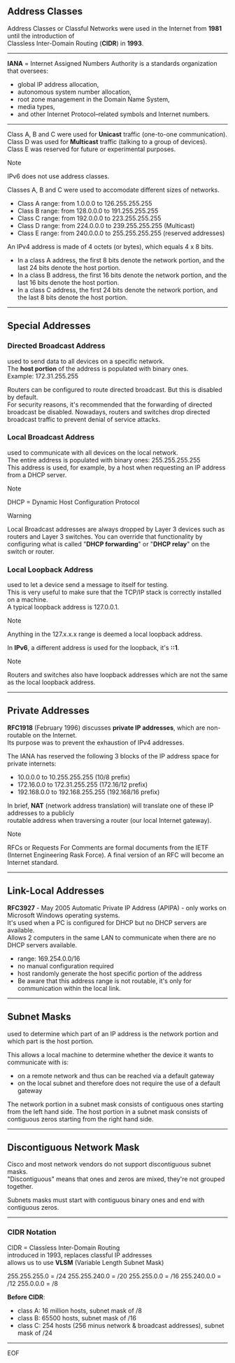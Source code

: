## Address Classes

Address Classes or Classful Networks were used in the Internet from **1981** until the introduction of  
Classless Inter-Domain Routing (**CIDR**) in **1993**.  

---

**IANA** = Internet Assigned Numbers Authority is a standards organization that oversees:
- global IP address allocation,
- autonomous system number allocation,
- root zone management in the Domain Name System,
- media types,
- and other Internet Protocol–related symbols and Internet numbers.

---

Class A, B and C were used for **Unicast** traffic (one-to-one communication).  
Class D was used for **Multicast** traffic (talking to a group of devices).  
Class E was reserved for future or experimental purposes.  

>[!note]
>IPv6 does not use address classes.  

Classes A, B and C were used to accomodate different sizes of networks.  
- Class A range: from 1.0.0.0 to 126.255.255.255 
- Class B range: from 128.0.0.0 to 191.255.255.255
- Class C range: from 192.0.0.0 to 223.255.255.255
- Class D range: from 224.0.0.0 to 239.255.255.255 (Multicast)
- Class E range: from 240.0.0.0 to 255.255.255.255 (reserved addresses)

An IPv4 address is made of 4 octets (or bytes), which equals 4 x 8 bits.  
- In a class A address, the first 8 bits denote the network portion, and the last 24 bits denote the host portion.
- In a class B address, the first 16 bits denote the network portion, and the last 16 bits denote the host portion.
- In a class C address, the first 24 bits denote the network portion, and the last 8 bits denote the host portion.

---

## Special Addresses

### Directed Broadcast Address 
used to send data to all devices on a specific network.  
The **host portion** of the address is populated with binary ones.  
Example: 172.31.255.255  

Routers can be configured to route directed broadcast. But this is disabled by default.  
For security reasons, it's recommended that the forwarding of directed broadcast be disabled.
Nowadays, routers and switches drop directed broadcast traffic to prevent denial of service attacks.  

### Local Broadcast Address
used to communicate with all devices on the local network.  
The entire address is populated with binary ones: 255.255.255.255  
This address is used, for example, by a host when requesting an IP address from a DHCP server.

>[!note]
>DHCP = Dynamic Host Configuration Protocol

>[!warning]
>Local Broadcast addresses are always dropped by Layer 3 devices such as routers and Layer 3 switches. You can override that functionality
>by configuring what is called "**DHCP forwarding**" or "**DHCP relay**" on the switch or router.

### Local Loopback Address
used to let a device send a message to itself for testing.  
This is very useful to make sure that the TCP/IP stack is correctly installed on a machine.  
A typical loopback address is 127.0.0.1.  

>[!note]
>Anything in the 127.x.x.x range is deemed a local loopback address.

In **IPv6**, a different address is used for the loopback, it's **::1**.  

>[!note]
>Routers and switches also have loopback addresses which are not the same as the local loopback address.

---

## Private Addresses

**RFC1918** (February 1996) discusses **private IP addresses**, which are non-routable on the Internet.  
Its purpose was to prevent the exhaustion of IPv4 addresses.  

The IANA has reserved the following 3 blocks of the IP address space for private internets:
- 10.0.0.0 to 10.255.255.255 (10/8 prefix)
- 172.16.0.0 to 172.31.255.255 (172.16/12 prefix)
- 192.168.0.0 to 192.168.255.255 (192.168/16 prefix)

In brief, **NAT** (network address translation) will translate one of these IP addresses to a publicly  
routable address when traversing a router (our local Internet gateway).

>[!note]
>RFCs or Requests For Comments are formal documents from the IETF (Internet Engineering Rask Force).
>A final version of an RFC will become an Internet standard.

---

## Link-Local Addresses 

**RFC3927** - May 2005
Automatic Private IP Address (APIPA) - only works on Microsoft Windows operating systems.  
It's used when a PC is configured for DHCP but no DHCP servers are available.  
Allows 2 computers in the same LAN to communicate when there are no DHCP servers available.
- range: 169.254.0.0/16
- no manual configuration required
- host randomly generate the host specific portion of the address
- Be aware that this address range is not routable, it's only for communication within the local link.

---

## Subnet Masks
used to determine which part of an IP address is the network portion and which part is the host portion.  

This allows a local machine to determine whether the device it wants to communicate with is:
- on a remote network and thus can be reached via a default gateway 
- on the local subnet and therefore does not require the use of a default gateway

The network portion in a subnet mask consists of contiguous ones starting from the left hand side.
The host portion in a subnet mask consists of contiguous zeros starting from the right hand side.

---

## Discontiguous Network Mask

Cisco and most network vendors do not support discontiguous subnet masks.  
"Discontiguous" means that ones and zeros are mixed, they're not grouped together.  

Subnets masks must start with contiguous binary ones and end with contiguous zeros.

---

### CIDR Notation

CIDR = Classless Inter-Domain Routing  
introduced in 1993, replaces classful IP addresses  
allows us to use **VLSM** (Variable Length Subnet Mask)  

255.255.255.0 = /24
255.255.240.0 = /20
255.255.0.0 = /16
255.240.0.0 = /12
255.0.0.0 = /8

**Before CIDR**:
- class A: 16 million hosts, subnet mask of /8
- class B: 65500 hosts, subnet mask of /16
- class C: 254 hosts (256 minus network & broadcast addresses), subnet mask of /24

---
EOF
